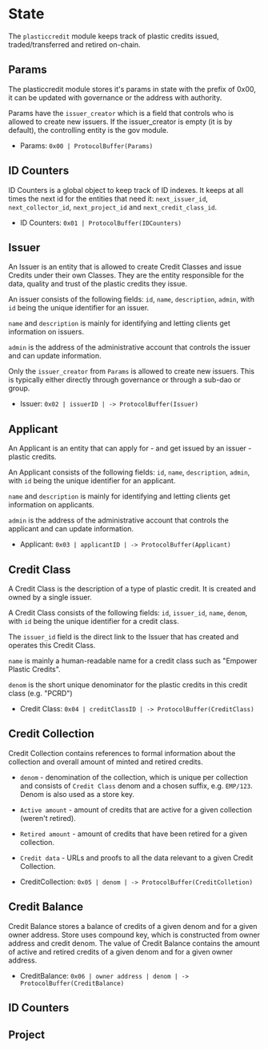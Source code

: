 # State

The `plasticcredit` module keeps track of plastic credits issued, traded/transferred and retired on-chain. 

## Params

The plasticcredit module stores it's params in state with the prefix of 0x00, it can be updated with governance or the address with authority.

Params have the `issuer_creator` which is a field that controls who is allowed to create new issuers. 
If the issuer_creator is empty (it is by default), the controlling entity is the gov module.

- Params: `0x00 | ProtocolBuffer(Params)`

## ID Counters

ID Counters is a global object to keep track of ID indexes. It keeps at all times the next id for the entities that need it: 
`next_issuer_id`, `next_collector_id`, `next_project_id` and `next_credit_class_id`.

- ID Counters: `0x01 | ProtocolBuffer(IDCounters)`

## Issuer

An Issuer is an entity that is allowed to create Credit Classes and issue Credits under their own Classes.
They are the entity responsible for the data, quality and trust of the plastic credits they issue.

An issuer consists of the following fields: `id`, `name`, `description`, `admin`, with `id` being the unique identifier for an issuer.

`name` and `description` is mainly for identifying and letting clients get information on issuers.

`admin` is the address of the administrative account that controls the issuer and can update information.

Only the `issuer_creator` from `Params` is allowed to create new issuers.
This is typically either directly through governance or through a sub-dao or group.

- Issuer: `0x02 | issuerID | -> ProtocolBuffer(Issuer)`

## Applicant

An Applicant is an entity that can apply for - and get issued by an issuer - plastic credits.

An Applicant consists of the following fields: `id`, `name`, `description`, `admin`, with `id` being the unique identifier for an applicant.

`name` and `description` is mainly for identifying and letting  clients get information on applicants.

`admin` is the address of the administrative account that controls the applicant and can update information.

- Applicant: `0x03 | applicantID | -> ProtocolBuffer(Applicant)`

## Credit Class

A Credit Class is the description of a type of plastic credit. It is created and owned by a single issuer.

A Credit Class consists of the following fields: `id`, `issuer_id`, `name`, `denom`, with `id` being the unique identifier for a credit class.

The `issuer_id` field is the direct link to the Issuer that has created and operates this Credit Class.

`name` is mainly a human-readable name for a credit class such as "Empower Plastic Credits".

`denom` is the short unique denominator for the plastic credits in this credit class (e.g. "PCRD")

- Credit Class: `0x04 | creditClassID | -> ProtocolBuffer(CreditClass)`

## Credit Collection

Credit Collection contains references to formal information about the collection and overall amount of minted and retired credits.
- `denom` - denomination of the collection, which is unique per collection and consists of `Credit Class` denom and a chosen suffix, e.g. `EMP/123`. Denom is also used as a store key.
- `Active amount` - amount of credits that are active for a given collection (weren't retired).
- `Retired amount` - amount of credits that have been retired for a given collection.
- `Credit data` - URLs and proofs to all the data relevant to a given Credit Collection.

- CreditCollection: `0x05 | denom | -> ProtocolBuffer(CreditColletion)`

## Credit Balance

Credit Balance stores a balance of credits of a given denom and for a given owner address. Store uses compound key, which is constructed from owner address and credit denom. The value of Credit Balance contains the amount of active and retired credits of a given denom and for a given owner address.

- CreditBalance: `0x06 | owner address | denom | -> ProtocolBuffer(CreditBalance)`

## ID Counters

## Project